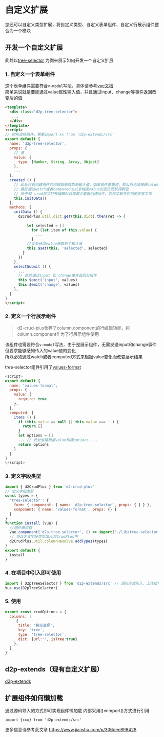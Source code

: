 # 自定义扩展
您还可以自定义类型扩展，将自定义类型、自定义表单组件、自定义行展示组件整合为一个模块  

## 开发一个自定义扩展
此处以[tree-selector](https://github.com/greper/d2-crud-plus/tree/master/packages/d2-crud-plus-extends/src/tree-selector)
为例来展示如何开发一个自定义扩展    

### 1. 自定义一个表单组件
这个表单组件需要符合`v-model`写法，具体请参考[vue文档](https://cn.vuejs.org/v2/guide/components-custom-events.html#自定义组件的-v-model)     
简单来说就是要能通过value属性输入值，并且通过input、change等事件返回改变后的值
```html {31,32,38,39,40}
<template>
  <div class="d2p-tree-selector">
   ...
  </div>
</template>
<script>
// 树形选择组件，需要import xx from 'd2p-extends/src'
export default {
  name: 'd2p-tree-selector',
  props: {
    // 值
    value: {
      type: [Number, String, Array, Object]
    },
    ...
  },
  created () {
    // 此处只有创建组件的时候能够获取到输入值，如果组件要重用，那么将无法根据value变化而修改已选节点
    // 最好通过watch或者computed方式来根据value的变化而获得新值
    // 由于d2-crud每次打开编辑对话框都会重新创建组件，这种实现方式也能正常工作
    this.initData() 
  },
  methods: {
    initData () {
      d2CrudPlus.util.dict.get(this.dict).then(ret => {
          ...
          let selected = []
            for (let item of this.value) {
              ...
            }
          //此处通过value获取到了输入值
          this.$set(this, 'selected', selected)
        }
      })
    },
    selectSubmit () {
      ...
      // 此处通过input 和 change事件返回父组件
      this.$emit('input', values)
      this.$emit('change', values)
    },
  }
}
</script>
```

### 2. 定义一个行展示组件
>d2-crud-plus舍弃了column.component的行编辑功能，将column.component作为了行展示组件使用

该组件也需要符合`v-model`写法，由于是展示组件，无需发送input和change事件   
但要求能够感知传入的value值的变化   
所以必须通过watch或者computed方式来根据value变化而改变展示结果


tree-selector组件引用了[values-format](https://github.com/greper/d2-crud-plus/blob/master/packages/d2-crud-plus/src/lib/components/format/ValuesFormat.vue)
```js
<script>
export default {
  name: 'values-format',
  props: {
    value: {
      require: true
    },
  },
  computed: {
    items () {
      if (this.value == null || this.value === '') {
        return []
      }
      let options = []
      ... // 此处省略根据value构建options ...
      return options
    }
  }
}
</script>
```

### 3. 定义字段类型
```js
import { d2CrudPlus } from 'd2-crud-plus'
// 定义字段类型
const types = {
  'tree-selector': {
    form: { component: { name: 'd2p-tree-selector', props: { } } },
    component: { name: 'values-format', props: {} }
  }
}
function install (Vue) {
  //组件懒加载
  Vue.component('d2p-tree-selector', () => import('./lib/tree-selector'))
  // 将自定义字段类型加入d2CrudPlus中
  d2CrudPlus.util.columnResolve.addTypes(types)
}
export default {
  install
}
```
### 4. 在项目中引入即可使用

```js
import { D2pTreeSelector } from 'd2p-extends/src' // 源码方式引入，上传组件支持懒加载
Vue.use(D2pTreeSelector)
```
### 5. 使用
```js
export const crudOptions = {
  columns: [
     {
      title: '树形选择',
      key: 'tree',
      type: 'tree-selector',
      dict: {url:'', isTree:true}
    }, 
  ]
}

```

## d2p-extends（现有自定义扩展）
[d2p-extends](https://github.com/greper/d2-crud-plus/tree/master/packages/d2-crud-plus-extends)



## 扩展组件如何懒加载
通过源码导入的方式即可实现组件懒加载
内部采用()=>import()方式进行引用
```
import {xxx} from 'd2p-extends/src'
```
更多信息请参考此文章 <https://www.jianshu.com/p/306dee896428>
